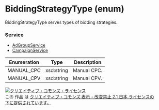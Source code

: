 # BiddingStrategyType (enum)
BiddingStrategyType serves types of bidding strategies.
### Service
+ [AdGroupService](../services/AdGroupService.md)
+ [CampaignService](../services/CampaignService.md)

| Enumeration | Type | Description |
|---|---|---|
| MANUAL_CPC | xsd:string | Manual CPC. |
| MANUAL_CPV | xsd:string | Manual CPV. |

<a rel="license" href="http://creativecommons.org/licenses/by-nd/2.1/jp/"><img alt="クリエイティブ・コモンズ・ライセンス" style="border-width:0" src="https://i.creativecommons.org/l/by-nd/2.1/jp/88x31.png" /></a><br />この 作品 は <a rel="license" href="http://creativecommons.org/licenses/by-nd/2.1/jp/">クリエイティブ・コモンズ 表示 - 改変禁止 2.1 日本 ライセンスの下に提供されています。</a>
